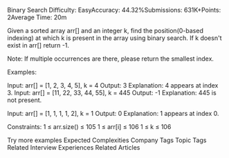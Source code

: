 Binary Search
Difficulty: EasyAccuracy: 44.32%Submissions: 631K+Points: 2Average Time: 20m

Given a sorted array arr[] and an integer k, find the position(0-based indexing) at which k is present in the array using binary search. If k doesn't exist in arr[] return -1. 

Note: If multiple occurrences are there, please return the smallest index.

Examples:

Input: arr[] = [1, 2, 3, 4, 5], k = 4
Output: 3
Explanation: 4 appears at index 3.
Input: arr[] = [11, 22, 33, 44, 55], k = 445
Output: -1
Explanation: 445 is not present.

Input: arr[] = [1, 1, 1, 1, 2], k = 1
Output: 0
Explanation: 1 appears at index 0.

Constraints:
1 ≤ arr.size() ≤ 105
1 ≤ arr[i] ≤ 106
1 ≤ k ≤ 106

Try more examples
Expected Complexities
Company Tags
Topic Tags
Related Interview Experiences
Related Articles